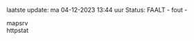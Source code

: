 laatste update: 
ma 04-12-2023 13:44   uur 
Status: FAALT - fout - 
<div class="service R">mapsrv</div><div class="service G">httpstat</div>